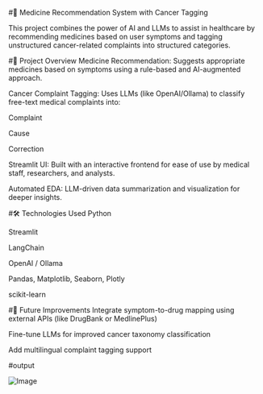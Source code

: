 #💊 Medicine Recommendation System with Cancer Tagging

This project combines the power of AI and LLMs to assist in healthcare by recommending medicines based on user symptoms and tagging unstructured cancer-related complaints into structured categories.

#📌 Project Overview
Medicine Recommendation: Suggests appropriate medicines based on symptoms using a rule-based and AI-augmented approach.

Cancer Complaint Tagging: Uses LLMs (like OpenAI/Ollama) to classify free-text medical complaints into:

Complaint

Cause

Correction

Streamlit UI: Built with an interactive frontend for ease of use by medical staff, researchers, and analysts.

Automated EDA: LLM-driven data summarization and visualization for deeper insights.

#🛠️ Technologies Used
Python

Streamlit

LangChain

OpenAI / Ollama

Pandas, Matplotlib, Seaborn, Plotly

scikit-learn

#🔮 Future Improvements
Integrate symptom-to-drug mapping using external APIs (like DrugBank or MedlinePlus)

Fine-tune LLMs for improved cancer taxonomy classification

Add multilingual complaint tagging support

#output

![Image](https://github.com/user-attachments/assets/e80d7664-6741-4992-8b75-117a20a42628)
